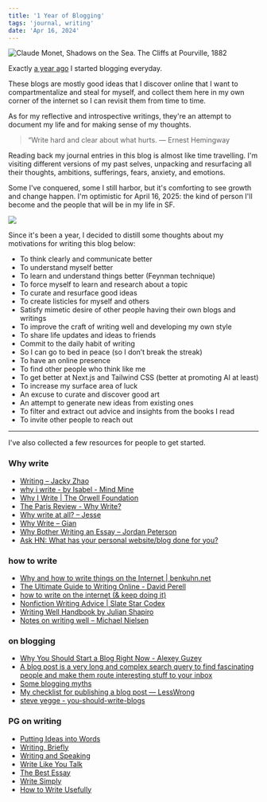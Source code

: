 ```yaml
---
title: '1 Year of Blogging'
tags: 'journal, writing'
date: 'Apr 16, 2024'
---
```


![Claude Monet, Shadows on the Sea. The Cliffs at Pourville, 1882](/images/seacliff.jpg)

Exactly [a year ago](/posts/day-one) I started blogging everyday.

These blogs are mostly good ideas that I discover online that I want to compartmentalize and steal for myself, and collect them here in my own corner of the internet so I can revisit them from time to time.

As for my reflective and introspective writings, they're an attempt to document my life and for making sense of my thoughts.

> “Write hard and clear about what hurts. ― Ernest Hemingway

Reading back my journal entries in this blog is almost like time travelling. I'm visiting different versions of my past selves, unpacking and resurfacing all their thoughts, ambitions, sufferings, fears, anxiety, and emotions.

Some I've conquered, some I still harbor, but it's comforting to see growth and change happen. I'm optimistic for April 16, 2025: the kind of person I'll become and the people that will be in my life in SF.

![](/images/memories.jpeg)

Since it's been a year, I decided to distill some thoughts about my motivations for writing this blog below:

- To think clearly and communicate better
- To understand myself better
- To learn and understand things better (Feynman technique)
- To force myself to learn and research about a topic
- To curate and resurface good ideas
- To create listicles for myself and others
- Satisfy mimetic desire of other people having their own blogs and writings
- To improve the craft of writing well and developing my own style
- To share life updates and ideas to friends
- Commit to the daily habit of writing
- So I can go to bed in peace (so I don’t break the streak)
- To have an online presence
- To find other people who think like me
- To get better at Next.js and Tailwind CSS (better at promoting AI at least)
- To increase my surface area of luck
- An excuse to curate and discover good art
- An attempt to generate new ideas from existing ones
- To filter and extract out advice and insights from the books I read
- To invite other people to reach out

---

I've also collected a few resources for people to get started.

### Why write

- [Writing – Jacky Zhao](https://jzhao.xyz/thoughts/writing)
- [why i write - by Isabel - Mind Mine](https://read.mindmine.xyz/p/why-i-write?s=r&curius=1911,1578,1528,2208,1633,2283,1573,2437,2096,1623)
- [Why I Write | The Orwell Foundation](https://www.orwellfoundation.com/the-orwell-foundation/orwell/essays-and-other-works/why-i-write/?curius=2019,2424,1673,2445,2742)
- [The Paris Review - Why Write?](https://www.theparisreview.org/blog/2022/07/06/why-write/?curius=1417,856,2919)
- [Why write at all? – Jesse](https://jessems.com/posts/2019-05-10-why-write-at-all)
- [Why Write – Gian](https://giansegato.com/essays/why-writing)
- [Why Bother Writing an Essay – Jordan Peterson](https://jackyeh.me/why-you-should-write-today/)
- [Ask HN: What has your personal website/blog done for you?](https://news.ycombinator.com/item?id=35164819)

### how to write

- [Why and how to write things on the Internet | benkuhn.net](https://www.benkuhn.net/writing/)
- [The Ultimate Guide to Writing Online - David Perell](https://perell.com/essay/the-ultimate-guide-to-writing-online/)
- [how to write on the internet (& keep doing it)](https://www.asimov.press/p/three-years)
- [Nonfiction Writing Advice | Slate Star Codex](https://slatestarcodex.com/2016/02/20/writing-advice/)
- [Writing Well Handbook by Julian Shapiro](https://www.julian.com/guide/write/intro)
- [Notes on writing well – Michael Nielsen](https://github.com/mnielsen/notes-on-writing/blob/master/notes_on_writing.md)

### on blogging

- [Why You Should Start a Blog Right Now - Alexey Guzey](https://guzey.com/personal/why-have-a-blog/)
- [A blog post is a very long and complex search query to find fascinating people and make them route interesting stuff to your inbox](https://www.henrikkarlsson.xyz/p/search-query)
- [Some blogging myths](https://jvns.ca/blog/2023/06/05/some-blogging-myths/)
- [My checklist for publishing a blog post — LessWrong](https://www.lesswrong.com/posts/ETneBngxBamDPDLXJ/my-checklist-for-publishing-a-blog-post)
- [steve yegge - you-should-write-blogs](https://sites.google.com/site/steveyegge2/you-should-write-blogs)

### PG on writing

- [Putting Ideas into Words](https://paulgraham.com/words.html)
- [Writing, Briefly](https://www.paulgraham.com/writing44.html)
- [Writing and Speaking](https://paulgraham.com/speak.html)
- [Write Like You Talk](https://paulgraham.com/talk.html)
- [The Best Essay](https://paulgraham.com/best.html)
- [Write Simply](https://paulgraham.com/simply.html)
- [How to Write Usefully](https://www.paulgraham.com/useful.html)
